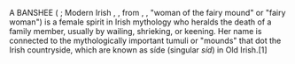 A BANSHEE ( ; Modern Irish , , from , , "woman of the fairy mound" or "fairy woman") is a female spirit in Irish mythology who heralds the death of a family member, usually by wailing, shrieking, or keening. Her name is connected to the mythologically important tumuli or "mounds" that dot the Irish countryside, which are known as síde (singular _síd_) in Old Irish.[1]
